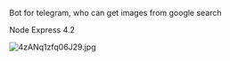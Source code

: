 Bot for telegram, who can get images from google search

Node Express 4.2

![4zANq1zfq06J29.jpg](https://bitbucket.org/repo/rzr4zd/images/2727664699-4zANq1zfq06J29.jpg)
